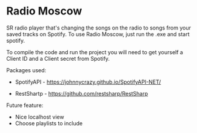 # Radio Moscow
SR radio player that's changing the songs on the radio to songs from your saved tracks on Spotify. To use Radio Moscow, just run the .exe and start spotify.

To compile the code and run the project you will need to get yourself a Client ID and a Client secret from Spotify.



Packages used:

* SpotifyAPI - https://johnnycrazy.github.io/SpotifyAPI-NET/

* RestShartp - https://github.com/restsharp/RestSharp

Future feature:
* Nice localhost view
* Choose playlists to include
